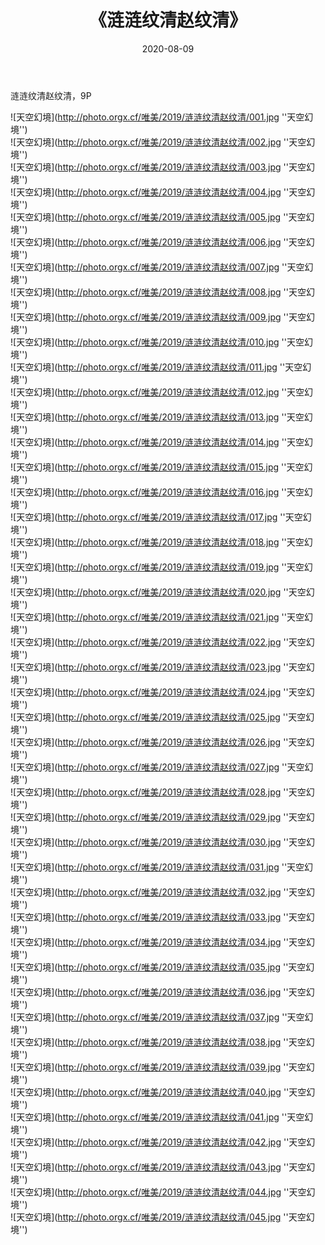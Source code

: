 ﻿---
layout: post
title:  《涟涟纹清赵纹清》
date:   2020-08-09
img: http://photo.orgx.cf/唯美/2019/涟涟纹清赵纹清/000.jpg
categories: [美女, 清纯, 唯美]
---

涟涟纹清赵纹清，9P



![天空幻境](http://photo.orgx.cf/唯美/2019/涟涟纹清赵纹清/001.jpg ''天空幻境'') <br>
![天空幻境](http://photo.orgx.cf/唯美/2019/涟涟纹清赵纹清/002.jpg ''天空幻境'') <br>
![天空幻境](http://photo.orgx.cf/唯美/2019/涟涟纹清赵纹清/003.jpg ''天空幻境'') <br>
![天空幻境](http://photo.orgx.cf/唯美/2019/涟涟纹清赵纹清/004.jpg ''天空幻境'') <br>
![天空幻境](http://photo.orgx.cf/唯美/2019/涟涟纹清赵纹清/005.jpg ''天空幻境'') <br>
![天空幻境](http://photo.orgx.cf/唯美/2019/涟涟纹清赵纹清/006.jpg ''天空幻境'') <br>
![天空幻境](http://photo.orgx.cf/唯美/2019/涟涟纹清赵纹清/007.jpg ''天空幻境'') <br>
![天空幻境](http://photo.orgx.cf/唯美/2019/涟涟纹清赵纹清/008.jpg ''天空幻境'') <br>
![天空幻境](http://photo.orgx.cf/唯美/2019/涟涟纹清赵纹清/009.jpg ''天空幻境'') <br>
![天空幻境](http://photo.orgx.cf/唯美/2019/涟涟纹清赵纹清/010.jpg ''天空幻境'') <br>
![天空幻境](http://photo.orgx.cf/唯美/2019/涟涟纹清赵纹清/011.jpg ''天空幻境'') <br>
![天空幻境](http://photo.orgx.cf/唯美/2019/涟涟纹清赵纹清/012.jpg ''天空幻境'') <br>
![天空幻境](http://photo.orgx.cf/唯美/2019/涟涟纹清赵纹清/013.jpg ''天空幻境'') <br>
![天空幻境](http://photo.orgx.cf/唯美/2019/涟涟纹清赵纹清/014.jpg ''天空幻境'') <br>
![天空幻境](http://photo.orgx.cf/唯美/2019/涟涟纹清赵纹清/015.jpg ''天空幻境'') <br>
![天空幻境](http://photo.orgx.cf/唯美/2019/涟涟纹清赵纹清/016.jpg ''天空幻境'') <br>
![天空幻境](http://photo.orgx.cf/唯美/2019/涟涟纹清赵纹清/017.jpg ''天空幻境'') <br>
![天空幻境](http://photo.orgx.cf/唯美/2019/涟涟纹清赵纹清/018.jpg ''天空幻境'') <br>
![天空幻境](http://photo.orgx.cf/唯美/2019/涟涟纹清赵纹清/019.jpg ''天空幻境'') <br>
![天空幻境](http://photo.orgx.cf/唯美/2019/涟涟纹清赵纹清/020.jpg ''天空幻境'') <br>
![天空幻境](http://photo.orgx.cf/唯美/2019/涟涟纹清赵纹清/021.jpg ''天空幻境'') <br>
![天空幻境](http://photo.orgx.cf/唯美/2019/涟涟纹清赵纹清/022.jpg ''天空幻境'') <br>
![天空幻境](http://photo.orgx.cf/唯美/2019/涟涟纹清赵纹清/023.jpg ''天空幻境'') <br>
![天空幻境](http://photo.orgx.cf/唯美/2019/涟涟纹清赵纹清/024.jpg ''天空幻境'') <br>
![天空幻境](http://photo.orgx.cf/唯美/2019/涟涟纹清赵纹清/025.jpg ''天空幻境'') <br>
![天空幻境](http://photo.orgx.cf/唯美/2019/涟涟纹清赵纹清/026.jpg ''天空幻境'') <br>
![天空幻境](http://photo.orgx.cf/唯美/2019/涟涟纹清赵纹清/027.jpg ''天空幻境'') <br>
![天空幻境](http://photo.orgx.cf/唯美/2019/涟涟纹清赵纹清/028.jpg ''天空幻境'') <br>
![天空幻境](http://photo.orgx.cf/唯美/2019/涟涟纹清赵纹清/029.jpg ''天空幻境'') <br>
![天空幻境](http://photo.orgx.cf/唯美/2019/涟涟纹清赵纹清/030.jpg ''天空幻境'') <br>
![天空幻境](http://photo.orgx.cf/唯美/2019/涟涟纹清赵纹清/031.jpg ''天空幻境'') <br>
![天空幻境](http://photo.orgx.cf/唯美/2019/涟涟纹清赵纹清/032.jpg ''天空幻境'') <br>
![天空幻境](http://photo.orgx.cf/唯美/2019/涟涟纹清赵纹清/033.jpg ''天空幻境'') <br>
![天空幻境](http://photo.orgx.cf/唯美/2019/涟涟纹清赵纹清/034.jpg ''天空幻境'') <br>
![天空幻境](http://photo.orgx.cf/唯美/2019/涟涟纹清赵纹清/035.jpg ''天空幻境'') <br>
![天空幻境](http://photo.orgx.cf/唯美/2019/涟涟纹清赵纹清/036.jpg ''天空幻境'') <br>
![天空幻境](http://photo.orgx.cf/唯美/2019/涟涟纹清赵纹清/037.jpg ''天空幻境'') <br>
![天空幻境](http://photo.orgx.cf/唯美/2019/涟涟纹清赵纹清/038.jpg ''天空幻境'') <br>
![天空幻境](http://photo.orgx.cf/唯美/2019/涟涟纹清赵纹清/039.jpg ''天空幻境'') <br>
![天空幻境](http://photo.orgx.cf/唯美/2019/涟涟纹清赵纹清/040.jpg ''天空幻境'') <br>
![天空幻境](http://photo.orgx.cf/唯美/2019/涟涟纹清赵纹清/041.jpg ''天空幻境'') <br>
![天空幻境](http://photo.orgx.cf/唯美/2019/涟涟纹清赵纹清/042.jpg ''天空幻境'') <br>
![天空幻境](http://photo.orgx.cf/唯美/2019/涟涟纹清赵纹清/043.jpg ''天空幻境'') <br>
![天空幻境](http://photo.orgx.cf/唯美/2019/涟涟纹清赵纹清/044.jpg ''天空幻境'') <br>
![天空幻境](http://photo.orgx.cf/唯美/2019/涟涟纹清赵纹清/045.jpg ''天空幻境'') <br>